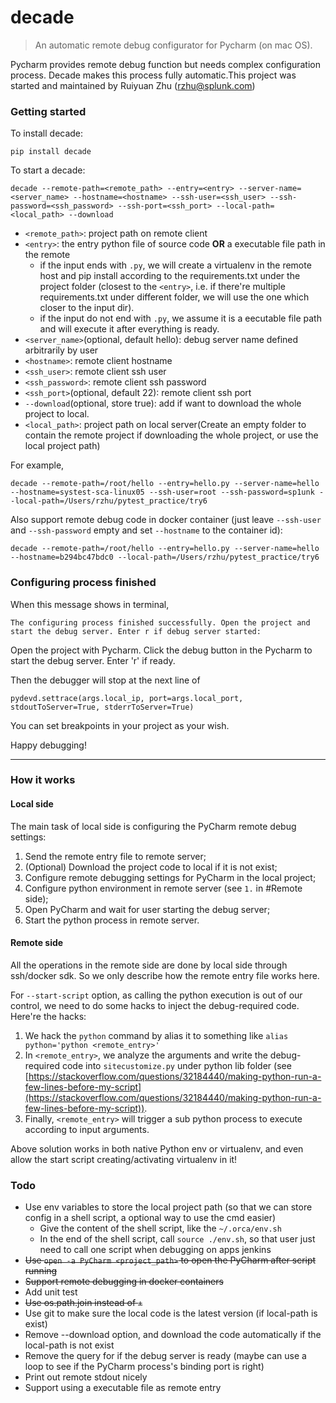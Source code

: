# decade

> An automatic remote debug configurator for Pycharm (on mac OS).


Pycharm provides remote debug function but needs complex configuration process.
Decade makes this process fully automatic.This project was started and maintained by Ruiyuan Zhu (rzhu@splunk.com)


### Getting started

To install decade:
```
pip install decade
```

To start a decade:
```
decade --remote-path=<remote_path> --entry=<entry> --server-name=<server_name> --hostname=<hostname> --ssh-user=<ssh_user> --ssh-password=<ssh_password> --ssh-port=<ssh_port> --local-path=<local_path> --download
```

- `<remote_path>`: project path on remote client
- `<entry>`: the entry python file of source code **OR**  a executable file path in the remote
  - if the input ends with `.py`, we will create a virtualenv in the remote host and pip install according to the requirements.txt under the project folder (closest to the `<entry>`, i.e. if there're multiple requirements.txt under different folder, we will use the one which closer to the input dir).
  - if the input do not end with `.py`, we assume it is a eecutable file path and will execute it after everything is ready.
- `<server_name>`(optional, default hello): debug server name defined arbitrarily by user
- `<hostname>`: remote client hostname
- `<ssh_user>`: remote client ssh user
- `<ssh_password>`: remote client ssh password
- `<ssh_port>`(optional, default 22): remote client ssh port
- `--download`(optional, store true): add if want to download the whole project to local. 
- `<local_path>`: project path on local server(Create an empty folder to contain the remote project if downloading the whole project, or use the local project path)

For example,
```
decade --remote-path=/root/hello --entry=hello.py --server-name=hello --hostname=systest-sca-linux05 --ssh-user=root --ssh-password=sp1unk --local-path=/Users/rzhu/pytest_practice/try6
```

Also support remote debug code in docker container (just leave `--ssh-user` and `--ssh-password` empty and set `--hostname` to the container id):

```
decade --remote-path=/root/hello --entry=hello.py --server-name=hello --hostname=b294bc47bdc0 --local-path=/Users/rzhu/pytest_practice/try6
```

### Configuring process finished

When this message shows in terminal, 
```
The configuring process finished successfully. Open the project and start the debug server. Enter r if debug server started:
```
Open the project with Pycharm. Click the debug button in the Pycharm to start the debug server. Enter 'r' if ready.

Then the debugger will stop at the next line of 
```
pydevd.settrace(args.local_ip, port=args.local_port, stdoutToServer=True, stderrToServer=True)
```

You can set breakpoints in your project as your wish.

Happy debugging!

---

### How it works

#### Local side ####

The main task of local side is configuring the PyCharm remote debug settings:

1. Send the remote entry file to remote server;
2. (Optional) Download the project code to local if it is not exist;
3. Configure remote debugging settings for PyCharm in the local project;
4. Configure python environment in remote server (see `1.` in #Remote side);
5. Open PyCharm and wait for user starting the debug server;
6. Start the python process in remote server.

#### Remote side ####

All the operations in the remote side are done by local side through ssh/docker sdk. So we only describe how the remote entry file works here.

For `--start-script` option, as calling the python execution is out of our control, we need to do some hacks to inject the debug-required code. Here're the hacks:

1. We hack the `python` command by alias it to something like `alias python='python <remote_entry>'`
2. In `<remote_entry>`, we analyze the arguments and write the debug-required code into `sitecustomize.py` under python lib folder (see [https://stackoverflow.com/questions/32184440/making-python-run-a-few-lines-before-my-script](https://stackoverflow.com/questions/32184440/making-python-run-a-few-lines-before-my-script)).
3. Finally, `<remote_entry>` will trigger a sub python process to execute according to input arguments.

Above solution works in both native Python env or virtualenv, and even allow the start script creating/activating virtualenv in it!

### Todo

- Use env variables to store the local project path (so that we can store config in a shell script, a optional way to use the cmd easier)
    - Give the content of the shell script, like the `~/.orca/env.sh`
    - In the end of the shell script, call `source ./env.sh`, so that user just need to call one script when debugging on apps jenkins
- ~~Use `open -a PyCharm <project_path>` to open the PyCharm after script running~~
- ~~Support remote debugging in docker containers~~
- Add unit test
- ~~Use os.path.join instead of `+`~~
- Use git to make sure the local code is the latest version (if local-path is exist)
- Remove --download option, and download the code automatically if the local-path is not exist
- Remove the query for if the debug server is ready (maybe can use a loop to see if the PyCharm process's binding port is right)
- Print out remote stdout nicely
- Support using a executable file as remote entry
